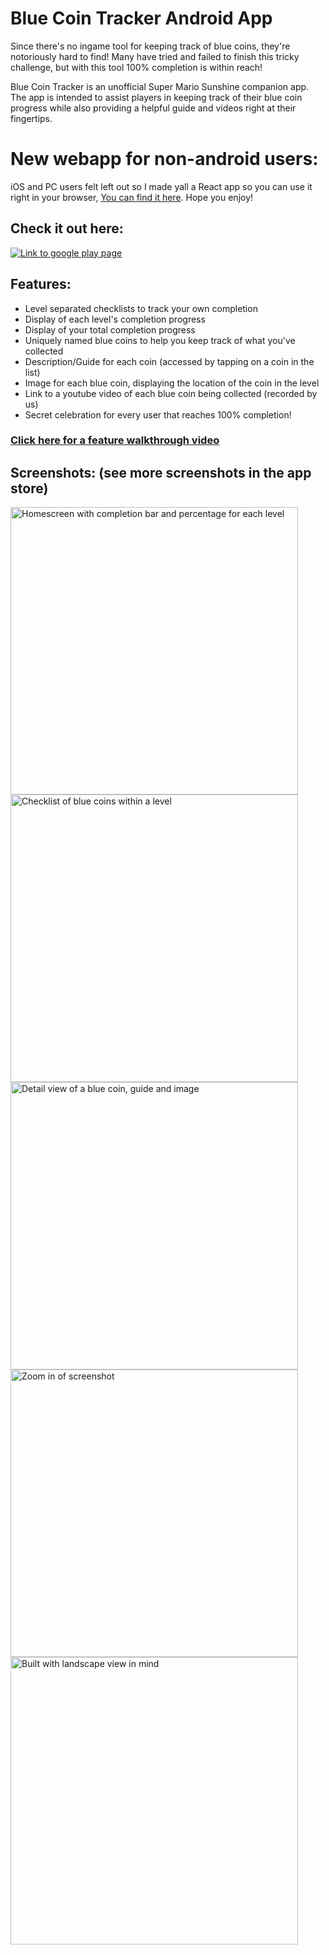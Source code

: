 # Blue Coin Tracker Android App

Since there's no ingame tool for keeping track of blue coins, they're notoriously hard to find! Many have tried and failed to finish this tricky challenge, but with this tool 100% completion is within reach!

Blue Coin Tracker is an unofficial Super Mario Sunshine companion app. The app is intended to assist players in keeping track of their blue coin progress while also providing a helpful guide and videos right at their fingertips.

# New webapp for non-android users:
iOS and PC users felt left out so I made yall a React app so you can use it right in your browser, [You can find it here](https://github.com/MerryPlace/blue-coin-tracker-webapp?tab=readme-ov-file). Hope you enjoy!

## Check it out here:

[![Link to google play page](https://i.imgur.com/ile0wqH.png)](https://play.google.com/store/apps/details?id=info.noahortega.bluecointracker)

## Features:
- Level separated checklists to track your own completion
- Display of each level's completion progress
- Display of your total completion progress
- Uniquely named blue coins to help you keep track of what you've collected
- Description/Guide for each coin (accessed by tapping on a coin in the list)
- Image for each blue coin, displaying the location of the coin in the level
- Link to a youtube video of each blue coin being collected (recorded by us)
- Secret celebration for every user that reaches 100% completion!

### [Click here for a feature walkthrough video](https://www.youtube.com/watch?v=Y1Hw5wFYYt0&t=1s)

## Screenshots: (see more screenshots in the app store)
<img width="460" alt="Homescreen with completion bar and percentage for each level" src="https://i.imgur.com/YD6lYrd.png">
<img width="460" alt="Checklist of blue coins within a level" src="https://i.imgur.com/UwpkxeF.png">
<img width="460" alt="Detail view of a blue coin, guide and image" src="https://i.imgur.com/Qxhl3NG.png">
<img width="460" alt="Zoom in of screenshot" src="https://i.imgur.com/I4PqluL.png">
<img height="460" alt="Built with landscape view in mind" src="https://i.imgur.com/MbFjJOH.png">

